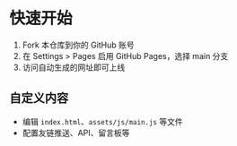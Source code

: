 # 快速开始

1. Fork 本仓库到你的 GitHub 账号
2. 在 Settings > Pages 启用 GitHub Pages，选择 main 分支
3. 访问自动生成的网址即可上线

## 自定义内容

- 编辑 `index.html`、`assets/js/main.js` 等文件
- 配置友链推送、API、留言板等 
